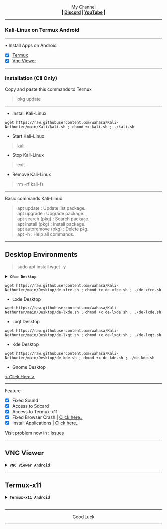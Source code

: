 
<p align="center">My Channel</br><b>
| <a href="https://discord.gg/GCehyym">Discord</a> | <a href="https://youtube.com/channel/UC3sLb7eZCu72iv3G1yUhUHQ">YouTube</a> |</b></p>

---
### Kali-Linux on Termux Android

---
• Install Apps on Android
- [x] [Termux](https://apkcombo.com/id/termux/com.termux)
- [x] [Vnc Viewer](https://play.google.com/store/apps/details?id=com.realvnc.viewer.android)

---
### Installation (Cli Only)</br>
Copy and paste this commands to Termux

> pkg update

---
* Install Kali-Linux
```
wget https://raw.githubusercontent.com/wahasa/Kali-Nethunter/main/Kali/kali.sh ; chmod +x kali.sh ; ./kali.sh
```

* Start Kali-Linux
> kali

* Stop Kali-Linux
> exit

* Remove Kali-Linux
> rm -rf kali-fs

---
Basic commands Kali-Linux
> apt update : Update list package.</br>
> apt upgrade : Upgrade package.</br>
> apt search (pkg) : Search package.</br>
> apt install (pkg) : Install package.</br>
> apt autoremove (pkg) : Delete pkg.</br>
> apt -h : Help all commands.

---
## Desktop Environments

> sudo apt install wget -y

<details></br><summary><b><code>Xfce Desktop</code></b></summary>

![Screenshot_2024-02-10-14-48-32-689_com realvnc viewer android](https://github.com/wahasa/Kali-Nethunter/assets/69626847/5199d723-7a06-4324-8c6f-09d3f21ba463)
</details>

```
wget https://raw.githubusercontent.com/wahasa/Kali-Nethunter/main/Desktop/de-xfce.sh ; chmod +x de-xfce.sh ; ./de-xfce.sh
```

* Lxde Desktop
```
wget https://raw.githubusercontent.com/wahasa/Kali-Nethunter/main/Desktop/de-lxde.sh ; chmod +x de-lxde.sh ; ./de-lxde.sh
```

* Lxqt Desktop
```
wget https://raw.githubusercontent.com/wahasa/Kali-Nethunter/main/Desktop/de-lxqt.sh ; chmod +x de-lxqt.sh ; ./de-lxqt.sh
```

* Kde Desktop
```
wget https://raw.githubusercontent.com/wahasa/Kali-Nethunter/main/Desktop/de-kde.sh ; chmod +x de-kde.sh ; ./de-kde.sh
```

* Gnome Desktop

[> Click Here <](https://github.com/wahasa/Kali-Nethunter/blob/main/Kali/gnome.md)
</br>

---
Feature
- [x] Fixed Sound
- [x] Access to Sdcard
- [x] Access to Termux-x11
- [x] Fixed Browser Crash  | [Click here,.](https://github.com/wahasa/Kali-Nethunter/tree/main/Note/Firefoxfix.md)
- [x] Install Applications | [Click here,.](https://github.com/wahasa/Kali-Nethunter/tree/main/Apps)

Visit problem now in : 
[Issues](https://github.com/wahasa/nethunter/issues)

---
## VNC Viewer
<details></br><summary><b><code>VNC Viewer Android</code></b></summary>

on Kali, run this command to start
* Start VNC Server

> vnc-start

---
* Open Vnc Viewer

Add (+) VNC Client to connect, fill with :

Address
> localhost:1 

Name
> Kali-Nethunter

To disconnect VNC Client, click (X) on the right.

---
* Stop VNC Server

on kali, run this command to stop
> vnc-stop
</details>

---
## Termux-x11
<details></br><summary><b><code>Termux-x11 Android</code></b></summary>

[> Click Here <](https://github.com/wahasa/Kali-Nethunter/blob/main/Kali/termux-x11.md)
</details>
</br>

---
<p align="center">Good Luck</p>

---
